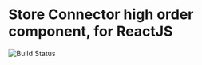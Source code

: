 # Store Connector high order component, for ReactJS

![Build Status](https://github.com/NextThought/nti.lib.store.connector/workflows/Project%20Health/badge.svg)

